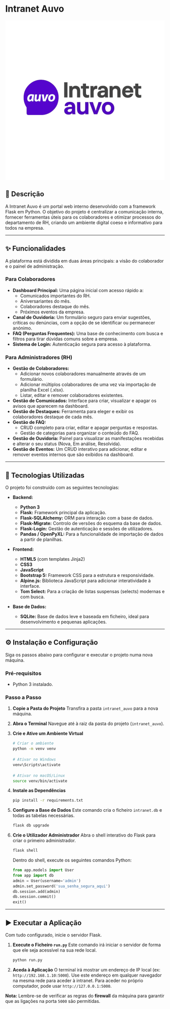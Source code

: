 # Intranet Auvo

![Logo](app/static/img/logo_nova.png)

## 📖 Descrição

A Intranet Auvo é um portal web interno desenvolvido com a framework Flask em Python. O objetivo do projeto é centralizar a comunicação interna, fornecer ferramentas úteis para os colaboradores e otimizar processos do departamento de RH, criando um ambiente digital coeso e informativo para todos na empresa.

---

## ✨ Funcionalidades

A plataforma está dividida em duas áreas principais: a visão do colaborador e o painel de administração.

### Para Colaboradores
- **Dashboard Principal:** Uma página inicial com acesso rápido a:
  - Comunicados importantes do RH.
  - Aniversariantes do mês.
  - Colaboradores destaque do mês.
  - Próximos eventos da empresa.
- **Canal de Ouvidoria:** Um formulário seguro para enviar sugestões, críticas ou denúncias, com a opção de se identificar ou permanecer anónimo.
- **FAQ (Perguntas Frequentes):** Uma base de conhecimento com busca e filtros para tirar dúvidas comuns sobre a empresa.
- **Sistema de Login:** Autenticação segura para acesso à plataforma.

### Para Administradores (RH)
- **Gestão de Colaboradores:**
  - Adicionar novos colaboradores manualmente através de um formulário.
  - Adicionar múltiplos colaboradores de uma vez via importação de planilha Excel (.xlsx).
  - Listar, editar e remover colaboradores existentes.
- **Gestão de Comunicados:** Interface para criar, visualizar e apagar os avisos que aparecem na dashboard.
- **Gestão de Destaques:** Ferramenta para eleger e exibir os colaboradores destaque de cada mês.
- **Gestão de FAQ:**
  - CRUD completo para criar, editar e apagar perguntas e respostas.
  - Gestão de categorias para organizar o conteúdo do FAQ.
- **Gestão de Ouvidoria:** Painel para visualizar as manifestações recebidas e alterar o seu status (Nova, Em análise, Resolvida).
- **Gestão de Eventos:** Um CRUD interativo para adicionar, editar e remover eventos internos que são exibidos na dashboard.

---

## 🚀 Tecnologias Utilizadas

O projeto foi construído com as seguintes tecnologias:

- **Backend:**
  - **Python 3**
  - **Flask:** Framework principal da aplicação.
  - **Flask-SQLAlchemy:** ORM para interação com a base de dados.
  - **Flask-Migrate:** Controlo de versões do esquema da base de dados.
  - **Flask-Login:** Gestão de autenticação e sessões de utilizadores.
  - **Pandas / OpenPyXL:** Para a funcionalidade de importação de dados a partir de planilhas.

- **Frontend:**
  - **HTML5** (com templates Jinja2)
  - **CSS3**
  - **JavaScript**
  - **Bootstrap 5:** Framework CSS para a estrutura e responsividade.
  - **Alpine.js:** Biblioteca JavaScript para adicionar interatividade à interface.
  - **Tom Select:** Para a criação de listas suspensas (selects) modernas e com busca.

- **Base de Dados:**
  - **SQLite:** Base de dados leve e baseada em ficheiro, ideal para desenvolvimento e pequenas aplicações.

---

## ⚙️ Instalação e Configuração

Siga os passos abaixo para configurar e executar o projeto numa nova máquina.

### Pré-requisitos
- Python 3 instalado.

### Passo a Passo

1.  **Copie a Pasta do Projeto**
    Transfira a pasta `intranet_auvo` para a nova máquina.

2.  **Abra o Terminal**
    Navegue até à raiz da pasta do projeto (`intranet_auvo`).

3.  **Crie e Ative um Ambiente Virtual**
    ```bash
    # Criar o ambiente
    python -m venv venv

    # Ativar no Windows
    venv\Scripts\activate

    # Ativar no macOS/Linux
    source venv/bin/activate
    ```

4.  **Instale as Dependências**
    ```bash
    pip install -r requirements.txt
    ```

5.  **Configure a Base de Dados**
    Este comando cria o ficheiro `intranet.db` e todas as tabelas necessárias.
    ```bash
    flask db upgrade
    ```

6.  **Crie o Utilizador Administrador**
    Abra o shell interativo do Flask para criar o primeiro administrador.
    ```bash
    flask shell
    ```
    Dentro do shell, execute os seguintes comandos Python:
    ```python
    from app.models import User
    from app import db
    admin = User(username='admin')
    admin.set_password('sua_senha_segura_aqui')
    db.session.add(admin)
    db.session.commit()
    exit()
    ```

---

## ▶️ Executar a Aplicação

Com tudo configurado, inicie o servidor Flask.

1.  **Execute o Ficheiro `run.py`**
    Este comando irá iniciar o servidor de forma que ele seja acessível na sua rede local.
    ```bash
    python run.py
    ```

2.  **Aceda à Aplicação**
    O terminal irá mostrar um endereço de IP local (ex: `http://192.168.1.10:5000`). Use este endereço em qualquer navegador na mesma rede para aceder à intranet. Para aceder no próprio computador, pode usar `http://127.0.0.1:5000`.

**Nota:** Lembre-se de verificar as regras do **firewall** da máquina para garantir que as ligações na porta `5000` são permitidas.